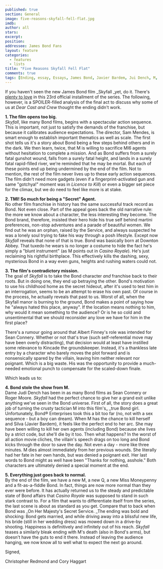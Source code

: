 ```yaml
---
published: true
section: General
image: five-reasons-skyfall-fell-flat.jpg
imdb: 
author: all
stars: 
excerpt: 
position: 
addressee: James Bond Fans
layout: feature
categories:
  - features
  - lists
title: "Five Reasons Skyfall Fell Flat"
comments: true
tags: [Ending, essay, Essays, James Bond, Javier Bardem, Jui Dench, M, reasons, Skyfall, spoilers, top 5]
---
```

If you haven't seen the new James Bond film _Skyfall _yet, do it. There's [plenty to love][1] in this 23rd official installment of the series. The following, however, is a SPOILER-filled analysis of the final act to discuss why some of us at _Dear Cast and Crew_ thought the ending didn't work.

   [1]: /content/2012/11/9/skyfall.html

**1. The film opens too big.**  
_Skyfall_, like many Bond films, begins with a spectacular action sequence. This is important, not just to satisfy the demands of the franchise, but because it calibrates audience expectations. The director, Sam Mendes, is smart enough to establish important thematics as well as scale. The first shot tells us it's a story about Bond being a few steps behind others and in the dark. We then learn, twice, that M is willing to sacrifice MI6 agents without hesitation to complete a mission. And as Bond suffers from a surely fatal gunshot wound, falls from a surely fatal height, and lands in a surely fatal rapid-filled river, we're reminded that he may be mortal.  But each of these points end up being undermined by the end of the film. Not to mention, the rest of the film never lives up to these early action sequences. The film didn't need more gadgets (even if a fingerprint-activated gun and same "gotchya!" moment was in _Licence to Kill_) or even a bigger set piece for the climax, but we do need to feel like more is at stake.

**2. TMI! So much for being a "Secret" Agent.**  
No other film franchise in history has the same successful track record as Bond. Not even close. Part of the appeal goes back the old narrative rule: the more we know about a character, the less interesting they become. The Bond brand, therefore, insisted their hero hide his true self behind martini preferences, non-stop adventures and a parade of beautiful women. We find out he was an orphan, raised by the Service, and always suspected he was a lonely soul trying to fake his way through a posh lifestyle. Except now _Skyfall_ reveals that none of that is true. Bond was basically born at Downton Abbey. That tuxedo he wears is no longer a costume to hide the fact he's simply a "blunt instrument" (as M points out in _Casino Royale_). He's just reclaiming his rightful birthplace. This effectively kills the dashing, sexy, mysterious Bond in a way even guns, heights and rushing waters could not.

**3. The film's contradictory mission.**  
The goal of _Skyfall_ is to take the Bond character _and_ franchise back to their roots. But in doing one, they end up betraying the other. Bond's motivation to use his childhood home as the secret hideout, after it's used to test him in an interrogation, seems to be an attempt to erase his own past. Of course in the process, he actually reveals that past to us. Worst of all, when the Skyfall manor is burning to the ground, Bond makes a point of saying how he "always hated this place, anyway". If the location means nothing to him, why would it mean something to the audience? Or is he so cold and unsentimental that we should reconsider any love we have for him in the first place?

There's a rumour going around that Albert Finney's role was intended for Sean Connery. Whether or not that's true (such self-referential move may have been overly distracting), that decision would at least have instilled some relevance to Kincade the groundskeeper. Instead, it's a thankless late entry by a character who barely moves the plot forward and is nonsensically spared by the villain, leaving him neither relevant nor poignant. Which is a big waste. His was the opportunity to provide a much-needed emotional punch to compensate for the scaled-down finale.

Which leads us to:

**4. Bond stole the show from M.**  
Dame Judi Dench has been in as many Bond films as Sean Connery or Roger Moore. _Skyfall_ had the perfect chance to give her a grand exit unlike anything we've seen in the Bond universe. First of all, the story does a great job of turning the crusty tactician M into this film's_ _true Bond girl. Unfortunately, Bond® Enterprises took this a bit too far (no, not with a sex sequence - but a boy can dream). When M has the chance to kill herself and Silva (Javier Bardem), it feels like the perfect end to her arc. She may have been willing to kill her own agents (including Bond) because she lives by a strict code, but she'll die by it too. Then what happens? In the worst of all action movie cliches, the villain's speech drags on too long and Bond kicks through the door to save the day. Not even a day - more like three minutes. M dies almost immediately from her previous wounds. She literally had her fate in her own hands, but was denied a poignant exit. Her last words to Bond might as well have been "Thanks for nothing, asshole." Both characters are ultimately denied a special moment at the end.

**5. Everything just goes back to normal.**  
By the end of the film, we have a new M, a new Q, a new Miss Moneypenny and a fit-as-a-fiddle Bond. In fact, things are now more normal than they ever were before. It has actually returned us to the steady and predictable state of Bond affairs that _Casino Royale_ was supposed to stand in such stark contrast to. For a film that wants to differentiate itself from the series, the last scene is about as standard as you get. Compare that to back when Bond was _On Her Majesty's Secret Service. _The ending was bold and shocking: Bond gets married, and while driving away into a blissful new life, his bride (still in her wedding dress) was mowed down in a drive-by shooting. Happiness is definitively and infinitely out of his reach. _Skyfall_ teases a similarly bleak ending with M's death (also in Bond's arms), but doesn't have the guts to end it there.  Instead of leaving the audience hanging, we now know all to well what to expect the next go around.

Signed,

Christopher Redmond and Cory Haggart
